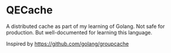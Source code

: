 # QECache

A distributed cache as part of my learning of Golang.
Not safe for production. 
But well-documented for learning this language.

Inspired by https://github.com/golang/groupcache
